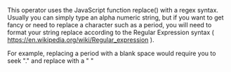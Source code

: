 This operator uses the JavaScript function replace() with a regex syntax. Usually you can simply type an alpha numeric string, but if you want to get fancy or need to replace a character such as a period, you will need to format your string replace according to the Regular Expression syntax ( https://en.wikipedia.org/wiki/Regular_expression ).

For example, replacing a period with a blank space would require you to seek "\." and replace with a " "